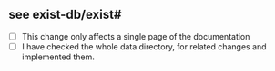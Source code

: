 see exist-db/exist#
---
-   [ ] This change only affects a single page of the documentation
-   [ ] I have checked the whole data directory, for related changes and implemented them.
